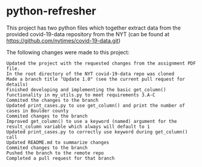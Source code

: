 
# python-refresher

This project has two python files which together extract data from the provided covid-19-data repository from the NYT (can be found at https://github.com/nytimes/covid-19-data.git)

The following changes were made to this project:

    Updated the project with the requested changes from the assignment PDF file.
    In the root directory of the NYT covid-19-data repo was cloned
    Made a branch title "Update 1.0" (see the current pull request for details)
    Finished developing and implementing the basic get_column() functionality in my_utils.py to meet requirements 3.A-C
    Commited the changes to the branch
    Updated print_cases.py to use get_column() and print the number of cases in Boulder county
    Commited changes to the branch
    Improved get_column() to use a keyword (named) argument for the result_column variable which always will default to 1
    Updated print_cases.py to correctly use keyword during get_column() call
    Updated README.md to summarize changes
    Commited changes to the branch
    Pushed the branch to the remote repo
    Completed a pull request for that branch
    